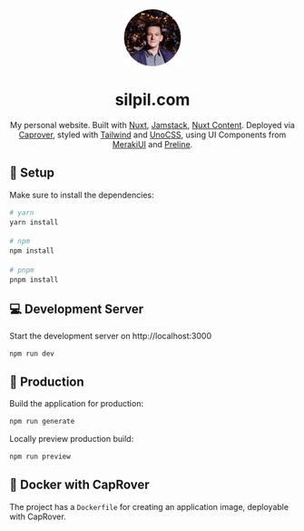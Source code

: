<div align="center">
  <img alt="Logo" src="https://raw.githubusercontent.com/silpil/silpil.com/master/public/logo.png" width="100" />
</div>
<h1 align="center">
  silpil.com
</h1>
<p align="center">
  My personal website. Built with <a href="https://nuxt.com/" target="_blank">Nuxt</a>, <a href="https://jamstack.org/" target="_blank">Jamstack</a>, <a href="https://content.nuxtjs.org/" target="_blank">Nuxt Content</a>. Deployed via <a href="https://caprover.com/" target="_blank">Caprover</a>, styled with <a href="https://tailwindcss.com/" target="_blank">Tailwind</a> and <a href="https://unocss.dev/" target="_blank">UnoCSS</a>, using UI&nbsp;Components from <a href="https://merakiui.com/">MerakiUI</a> and <a href="https://preline.co/">Preline</a>.
</p>


## 🔧 Setup

Make sure to install the dependencies:

```bash
# yarn
yarn install

# npm
npm install

# pnpm
pnpm install
```

## 💻 Development Server

Start the development server on http://localhost:3000

```bash
npm run dev
```

## 🚀 Production

Build the application for production:

```bash
npm run generate
```

Locally preview production build:

```bash
npm run preview
```

## 🐳 Docker with CapRover

The project has a `Dockerfile` for creating an application image, deployable with CapRover.

